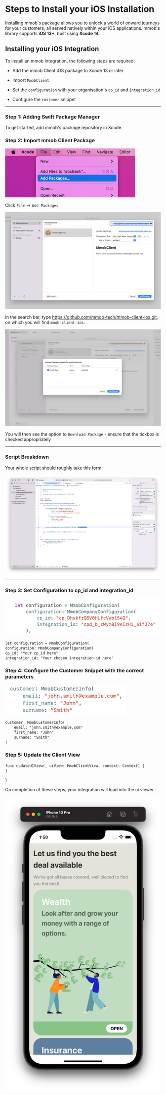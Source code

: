 # Steps to Install your iOS Installation

Installing mmob's package allows you to unlock a world of onward journeys for your customers, all served natively within your iOS applications. mmob's library supports **iOS 13+**, built using **Xcode 14**.


## Installing your iOS Integration

To install an mmob Integration, the following steps are required:

- Add the mmob Client iOS package to Xcode 13 or later

- Import `MmobClient`

- Set the `configuration` with your organisation's `cp_id` and `integration_id`

- Configure the `customer` snippet

---
### Step 1: Adding Swift Package Manager

To get started, add mmob's package repository in Xcode.

### Step 2: Import mmob Client Package

![Add Package menu](./../images/1-add-package-menu.png)

Click `File` -> `Add Packages`

![Add Package modal](./../images/2-add-package-modal.png)

In the search bar, type https://github.com/mmob-tech/mmob-client-ios.git, on which you will find `mmob-client-ios`.

![Add package confirmation](./../images/3-add-package-modal-confirmation.png)

You will then see the option to `Download Package` - ensure that the tickbox is checked appropriately

---
### Script Breakdown

Your whole script should roughly take this form:

![](./../images/4-snippet-example.png)

---

### Step 3: Set Configuration to cp_id and integration_id

![](./../images/cp-id-swift-config.png)

    let configuration = MmobConfiguration(
    configuration: MmobCompanyConfiguration(
    cp_id: "Your cp_id here"
    integration_id: "Your chosen integration-id here"

### Step 4: Configure the Customer Snippet with the correct parameters

![](./../images/cp-id-swift-customer.png)

    customer: MmobCustomerInfo(
        email: "john.smith@example.com"
        first_name: "John"
        surname: "Smith"
    )

### Step 5: Update the Client View

    func updateUIView(_ uiView: MmobClientView, context: Context) {
    }
}

On completion of these steps, your integration will load into the ui viewer.


![](./../images/5-phone-screen.png)